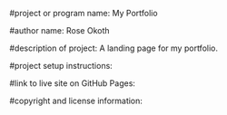 #project or program name:
    My Portfolio


#author name:
    Rose Okoth

#description of project:
    A landing page for my portfolio.


#project setup instructions:
    

#link to live site on GitHub Pages:


#copyright and license information: